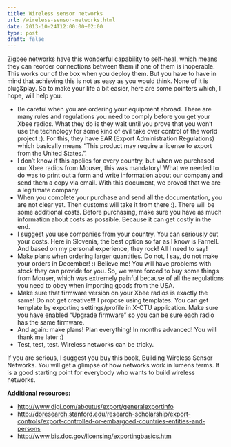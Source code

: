 ```yaml
---
title: Wireless sensor networks
url: /wireless-sensor-networks.html
date: 2013-10-24T12:00:00+02:00
type: post
draft: false
---
```


Zigbee networks have this wonderful capability to self-heal, which means they
can reorder connections between them if one of them is inoperable. This works
our of the box when you deploy them. But you have to have in mind that achieving
this is not as easy as you would think. None of it is plug&play.  So to make
your life a bit easier, here are some pointers which, I hope, will help you.

- Be careful when you are ordering your equipment abroad. There are many rules
  and regulations you need to comply before you get your Xbee radios. What they
  do is they wait until you prove that you won’t use the technology for some
  kind of evil take over control of the world project :). For this, they have
  EAR (Export Administration Regulations) which basically means “This product
  may require a license to export from the United States.”.
- I don’t know if this applies for every country, but when we purchased our Xbee
  radios from Mouser, this was mandatory! What we needed to do was to print out
  a form and write information about our company and send them a copy via
  email. With this document, we proved that we are a legitimate company.
- When you complete your purchase and send all the documentation, you are not
  clear yet. Then customs will take it from there :). There will be some
  additional costs. Before purchasing, make sure you have as much information
  about costs as possible. Because it can get costly in the end.
- I suggest you use companies from your country. You can seriously cut your
  costs. Here in Slovenia, the best option so far as I know is Farnell. And
  based on my personal experience, they rock! All I need to say!
- Make plans when ordering larger quantities. Do not, I say, do not make your
  orders in December! :) Believe me! You will have problems with stock they can
  provide for you. So, we were forced to buy some things from Mouser, which was
  extremely painful because of all the regulations you need to obey when
  importing goods from the USA.
- Make sure that firmware version on your Xbee radios is exactly the same! Do
  not get creative!!! I propose using templates. You can get template by
  exporting settings/profile in X-CTU application. Make sure you have enabled
  “Upgrade firmware” so you can be sure each radio has the same firmware.
- And again: make plans! Plan everything! In months advanced! You will thank me
  later :)
- Test, test, test. Wireless networks can be tricky.

If you are serious, I suggest you buy this book, Building Wireless Sensor
Networks. You will get a glimpse of how networks work in lumens terms. It is a
good starting point for everybody who wants to build wireless networks.

**Additional resources:**

- http://www.digi.com/aboutus/export/generalexportinfo
- http://doresearch.stanford.edu/research-scholarship/export-controls/export-controlled-or-embargoed-countries-entities-and-persons
- http://www.bis.doc.gov/licensing/exportingbasics.htm

